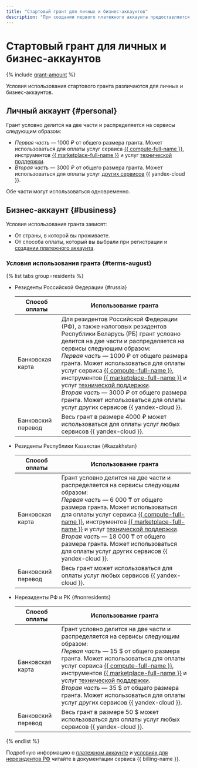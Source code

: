 ```yaml
---
title: "Стартовый грант для личных и бизнес-аккаунтов"
description: "При создании первого платежного аккаунта предоставляется стартовый грант. Стартовый грант может быть выдан физическому или юридическому лицу только один раз, если ранее вы никогда не приобретали услуг {{ yandex-cloud }} и не активировали пробный период."
---
```


# Стартовый грант для личных и бизнес-аккаунтов


{% include [grant-amount](_includes/grant-amount.md) %}


Условия использования стартового гранта различаются для личных и бизнес-аккаунтов.



## Личный аккаунт {#personal}


Грант условно делится на две части и распределяется на сервисы следующим образом:

* _Первая часть_ — 1000 ₽ от общего размера гранта. Может использоваться для оплаты услуг сервиса [{{ compute-full-name }}](/services/compute), инструментов [{{ marketplace-full-name }}](/marketplace) и услуг [технической поддержки](../support).
* _Вторая часть_ — 3000 ₽ от общего размера гранта. Может использоваться для оплаты услуг [других сервисов](../overview/concepts/services.md) {{ yandex-cloud }}.





Обе части могут использоваться одновременно.


## Бизнес-аккаунт {#business}

Условия использования гранта зависят:
* От страны, в которой вы проживаете.
* От способа оплаты, который вы выбрали при регистрации и [создании платежного аккаунта](../billing/quickstart/index.md).

### Условия использования гранта {#terms-august}

{% list tabs group=residents %}

- Резиденты Российской Федерации {#russia}

  Способ оплаты | Использование гранта
  --- | ---
  Банковская карта | Для резидентов Российской Федерации (РФ), а также налоговых резидентов Республики Беларусь (РБ) грант условно делится на две части и распределяется на сервисы следующим образом:<br>_Первая часть_ — 1000 ₽ от общего размера гранта. Может использоваться для оплаты услуг сервиса [{{ compute-full-name }}](/services/compute), инструментов [{{ marketplace-full-name }}](/marketplace) и услуг [технической поддержки](../support).<br>_Вторая часть_ — 3000 ₽ от общего размера гранта. Может использоваться для оплаты услуг других сервисов {{ yandex-cloud }}.
  Банковский перевод | Весь грант в размере 4000 ₽ может использоваться для оплаты услуг любых сервисов {{ yandex-cloud }}.

- Резиденты Республики Казахстан {#kazakhstan}

  Способ оплаты | Использование гранта
  --- | ---
  Банковская карта | Грант условно делится на две части и распределяется на сервисы следующим образом:<br>_Первая часть_ — 6 000 ₸ от общего размера гранта. Может использоваться для оплаты услуг сервиса [{{ compute-full-name }}](/services/compute), инструментов [{{ marketplace-full-name }}](/marketplace) и услуг [технической поддержки](../support).<br>_Вторая часть_ — 18 000 ₸ от общего размера гранта. Может использоваться для оплаты услуг других сервисов {{ yandex-cloud }}.
  Банковский перевод | Весь грант может использоваться для оплаты услуг любых сервисов {{ yandex-cloud }}.

- Нерезиденты РФ и РК {#nonresidents}

  Способ оплаты | Использование гранта
  --- | ---
  Банковская карта | Грант условно делится на две части и распределяется на сервисы следующим образом:<br>_Первая часть_ — 15 $ от общего размера гранта. Может использоваться для оплаты услуг сервиса [{{ compute-full-name }}](/services/compute), инструментов [{{ marketplace-full-name }}](/marketplace) и услуг [технической поддержки](../support).<br>_Вторая часть_ — 35 $ от общего размера гранта. Может использоваться для оплаты услуг других сервисов {{ yandex-cloud }}.
  Банковский перевод | Весь грант в размере 50 $ может использоваться для оплаты услуг любых сервисов {{ yandex-cloud }}.

{% endlist %}


Подробную информацию о [платежном аккаунте](../billing/concepts/billing-account.md) и [условиях для нерезидентов РФ](../billing/qa/non-resident.md) читайте в документации сервиса {{ billing-name }}.

